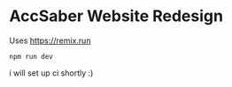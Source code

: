 # AccSaber Website Redesign

Uses <https://remix.run>

```
npm run dev
```

i will set up ci shortly :)